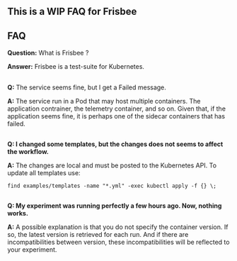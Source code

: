 ## This is a WIP FAQ for Frisbee

## FAQ

**Question:** What is Frisbee ?

**Answer:** Frisbee is a test-suite for Kubernetes.

##

**Q:** The service seems fine, but I get a Failed message.

**A:** The service run in a Pod that may host multiple containers. The application contrainer, the telemetry container,
and so on. Given that, if the application seems fine, it is perhaps one of the sidecar containers that has failed.

##

**Q:  I changed some templates, but the changes does not seems to affect the workflow.**

**A:** The changes are local and must be posted to the Kubernetes API. To update all templates use:

`find examples/templates -name "*.yml" -exec kubectl apply -f {} \;`

##

**Q: My experiment was running perfectly a few hours ago. Now, nothing works.**

**A:** A possible explanation is that you do not specify the container version. If so, the latest version is retrieved
for each run. And if there are incompatibilities between version, these incompatibilities will be reflected to your
experiment.

###            

##